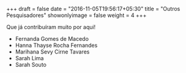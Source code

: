 +++
draft = false
date = "2016-11-05T19:56:17+05:30"
title = "Outros Pesquisadores"
showonlyimage = false
weight = 4
+++

Que já contribuíram muito por aqui!
<!--more-->

* Fernanda Gomes de Macedo
* Hanna Thayse Rocha Fernandes
* Marihana Sevy Cirne Tavares
* Sarah Lima
* Sarah Souto
